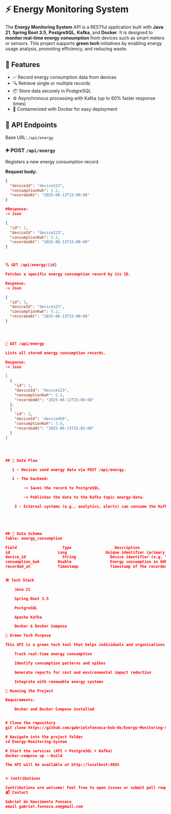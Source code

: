 # ⚡ Energy Monitoring System

The **Energy Monitoring System** API is a RESTful application built with **Java 21**, **Spring Boot 3.5**, **PostgreSQL**, **Kafka**, and **Docker**. It is designed to **monitor real-time energy consumption** from devices such as smart meters or sensors. This project supports **green tech** initiatives by enabling energy usage analysis, promoting efficiency, and reducing waste.

## 🚀 Features

- ✅ Record energy consumption data from devices
- 🔍 Retrieve single or multiple records
- 📦 Store data securely in PostgreSQL
- ⚙️ Asynchronous processing with Kafka (up to 60% faster response times)
- 🐳 Containerized with Docker for easy deployment

## 📡 API Endpoints

Base URL: `/api/energy`

### ➕ POST `/api/energy`

Registers a new energy consumption record.

**Request body:**

```json
{
  "deviceId": "device123",
  "consumptionKwh": 5.2,
  "recordedAt": "2025-06-13T15:00:00"
}

#Response:
-> Json

{
  "id": 1,
  "deviceId": "device123",
  "consumptionKwh": 5.2,
  "recordedAt": "2025-06-13T15:00:00"
}



🔍 GET /api/energy/{id}

Fetches a specific energy consumption record by its ID.

Response:
-> Json

{
  "id": 1,
  "deviceId": "device123",
  "consumptionKwh": 5.2,
  "recordedAt": "2025-06-13T15:00:00"
}




📄 GET /api/energy

Lists all stored energy consumption records.

Response:
-> Json

[
  {
    "id": 1,
    "deviceId": "device123",
    "consumptionKwh": 5.2,
    "recordedAt": "2025-06-13T15:00:00"
  },
  {
    "id": 2,
    "deviceId": "device456",
    "consumptionKwh": 3.8,
    "recordedAt": "2025-06-13T15:01:00"
  }
]




## 🔄 Data Flow

   1 - Devices send energy data via POST /api/energy.

   2 - The backend:

        -> Saves the record to PostgreSQL.

        -> Publishes the data to the Kafka topic energy-data.

    3 - External systems (e.g., analytics, alerts) can consume the Kafka topic asynchronously.





## 🧱 Data Schema
Table: energy_consumption

Field	                 Type	                Description
id	                   Long	                Unique identifier (primary key)
device_id	             String	              Device identifier (e.g. "device123")
consumption_kwh	       Double	              Energy consumption in kWh
recorded_at	           Timestamp	          Timestamp of the recorded data


🛠 Tech Stack

    Java 21

    Spring Boot 3.5

    PostgreSQL

    Apache Kafka

    Docker & Docker Compose

🌱 Green Tech Purpose

This API is a green tech tool that helps individuals and organizations:

    Track real-time energy consumption

    Identify consumption patterns and spikes

    Generate reports for cost and environmental impact reduction

    Integrate with renewable energy systems

🐳 Running the Project

Requirements:

    Docker and Docker Compose installed


# Clone the repository
git clone https://github.com/gabrielnfonseca-bsb-de/Energy-Monitoring-System.git

# Navigate into the project folder
cd Energy-Monitoring-System

# Start the services (API + PostgreSQL + Kafka)
docker-compose up --build

The API will be available at http://localhost:8085


✨ Contributions

Contributions are welcome! Feel free to open issues or submit pull requests.
📬 Contact

Gabriel do Nascimento Fonseca
email gabriel.fonseca.on@gmail.com
